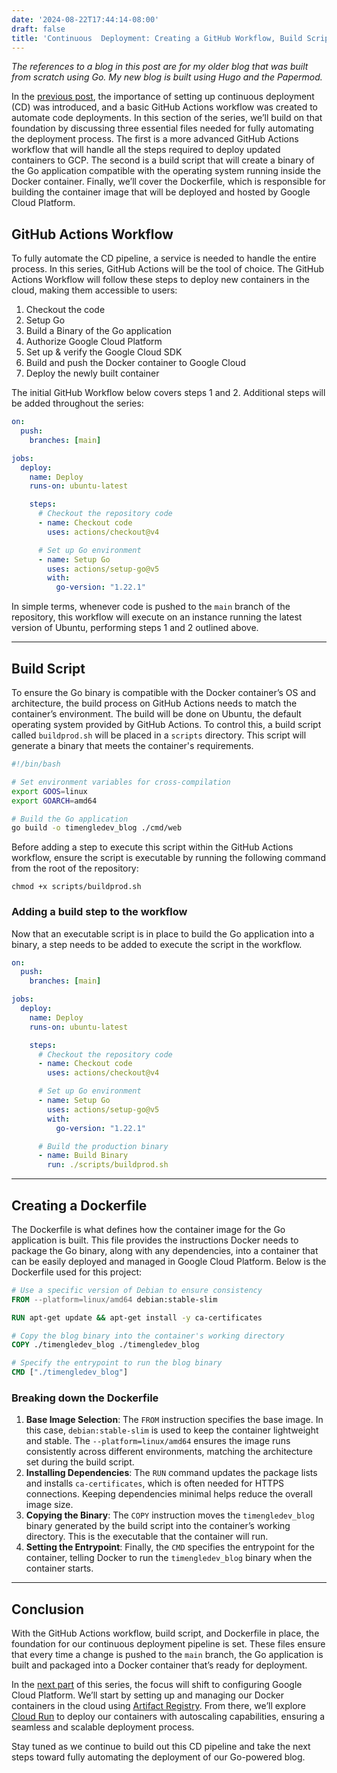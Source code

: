 ```yaml
---
date: '2024-08-22T17:44:14-08:00'
draft: false 
title: 'Continuous  Deployment: Creating a GitHub Workflow, Build Script, and Dockerfile'
---
```



*The references to a blog in this post are for my older blog that was built from
scratch using Go. My new blog is built using Hugo and the Papermod.*

In the [previous post](https://timengle.dev/posts/dynamic-file-serving-with-embedded-file-system-and-object-storage-in-go-file-serving-with-embedded-file-system-and-object-storage-in-go/), the importance of setting up continuous deployment (CD) was introduced, and a basic GitHub Actions workflow was created to automate code deployments. In this section of the series, we’ll build on that foundation by discussing three essential files needed for fully automating the deployment process. The first is a more advanced GitHub Actions workflow that will handle all the steps required to deploy updated containers to GCP. The second is a build script that will create a binary of the Go application compatible with the operating system running inside the Docker container. Finally, we’ll cover the Dockerfile, which is responsible for building the container image that will be deployed and hosted by Google Cloud Platform.

## GitHub Actions Workflow

To fully automate the CD pipeline, a service is needed to handle the entire process. In this series, GitHub Actions will be the tool of choice. The GitHub Actions Workflow will follow these steps to deploy new containers in the cloud, making them accessible to users:

1. Checkout the code
2. Setup Go
3. Build a Binary of the Go application
4. Authorize Google Cloud Platform
5. Set up & verify the Google Cloud SDK
6. Build and push the Docker container to Google Cloud
7. Deploy the newly built container

The initial GitHub Workflow below covers steps 1 and 2. Additional steps will be added throughout the series:

```yaml
on:
  push:
    branches: [main]

jobs:
  deploy:
    name: Deploy
    runs-on: ubuntu-latest

    steps:
      # Checkout the repository code
      - name: Checkout code
        uses: actions/checkout@v4

      # Set up Go environment
      - name: Setup Go
        uses: actions/setup-go@v5
        with:
          go-version: "1.22.1"

```

In simple terms, whenever code is pushed to the `main` branch of the repository, this workflow will execute on an instance running the latest version of Ubuntu, performing steps 1 and 2 outlined above.

---

## Build Script

To ensure the Go binary is compatible with the Docker container’s OS and architecture, the build process on GitHub Actions needs to match the container’s environment. The build will be done on Ubuntu, the default operating system provided by GitHub Actions. To control this, a build script called `buildprod.sh` will be placed in a `scripts` directory. This script will generate a binary that meets the container's requirements.

```bash
#!/bin/bash

# Set environment variables for cross-compilation
export GOOS=linux
export GOARCH=amd64

# Build the Go application
go build -o timengledev_blog ./cmd/web
```

Before adding a step to execute this script within the GitHub Actions workflow, ensure the script is executable by running the following command from the root of the repository:

```shell
chmod +x scripts/buildprod.sh
```

### Adding a build step to the workflow

Now that an executable script is in place to build the Go application into a binary, a step needs to be added to execute the script in the workflow.

```yaml
on:
  push:
    branches: [main]

jobs:
  deploy:
    name: Deploy
    runs-on: ubuntu-latest

    steps:
      # Checkout the repository code
      - name: Checkout code
        uses: actions/checkout@v4

      # Set up Go environment
      - name: Setup Go
        uses: actions/setup-go@v5
        with:
          go-version: "1.22.1"

      # Build the production binary
      - name: Build Binary
        run: ./scripts/buildprod.sh
```

---

## Creating a Dockerfile

The Dockerfile is what defines how the container image for the Go application is built. This file provides the instructions Docker needs to package the Go binary, along with any dependencies, into a container that can be easily deployed and managed in Google Cloud Platform. Below is the Dockerfile used for this project:

```dockerfile
# Use a specific version of Debian to ensure consistency
FROM --platform=linux/amd64 debian:stable-slim

RUN apt-get update && apt-get install -y ca-certificates

# Copy the blog binary into the container's working directory
COPY ./timengledev_blog ./timengledev_blog

# Specify the entrypoint to run the blog binary
CMD ["./timengledev_blog"]

```

### Breaking down the Dockerfile

1. **Base Image Selection**: The `FROM` instruction specifies the base image. In this case, `debian:stable-slim` is used to keep the container lightweight and stable. The `--platform=linux/amd64` ensures the image runs consistently across different environments, matching the architecture set during the build script.
2. **Installing Dependencies**: The `RUN` command updates the package lists and installs `ca-certificates`, which is often needed for HTTPS connections. Keeping dependencies minimal helps reduce the overall image size.
3. **Copying the Binary**: The `COPY` instruction moves the `timengledev_blog` binary generated by the build script into the container’s working directory. This is the executable that the container will run.
4. **Setting the Entrypoint**: Finally, the `CMD` specifies the entrypoint for the container, telling Docker to run the `timengledev_blog` binary when the container starts.

---

## Conclusion

With the GitHub Actions workflow, build script, and Dockerfile in place, the foundation for our continuous deployment pipeline is set. These files ensure that every time a change is pushed to the `main` branch, the Go application is built and packaged into a Docker container that’s ready for deployment.

In the [next part](https://timengle.dev/posts/view/Continuous+Deployment%3A+Automating+GCP+Deployments+with+Artifact+Registry+and+Cloud+Run) of this series, the focus will shift to configuring Google Cloud Platform. We’ll start by setting up and managing our Docker containers in the cloud using [Artifact Registry](https://cloud.google.com/artifact-registry). From there, we’ll explore [Cloud Run](https://cloud.google.com/run) to deploy our containers with autoscaling capabilities, ensuring a seamless and scalable deployment process.

Stay tuned as we continue to build out this CD pipeline and take the next steps toward fully automating the deployment of our Go-powered blog.
